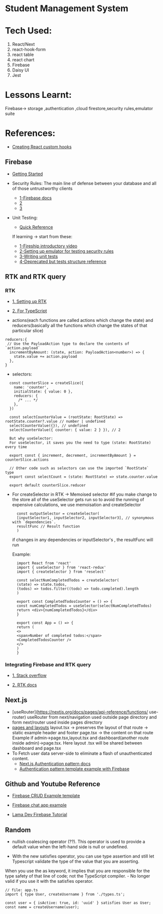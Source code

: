 # Student Management System

# Tech Used:

1. React/Next
2. react-hook-form
3. react table
4. react chart
5. Firebase
6. Daisy UI
7. Jest

# Lessons Learnt:

Firebase-> storage ,authentication ,cloud firestore,security rules,emulator suite

# References:

- [Creating React custom hooks](https://react.dev/learn/reusing-logic-with-custom-hooks)

## Firebase

- [Getting Started](https://firebase.google.com/docs/)

- Security Rules: The main line of defense between your database and all of those untrustworthy clients

  - [1-Firebase docs](https://firebase.google.com/docs/rules/basics)
  - [2](https://www.youtube.com/watch?v=TglPc74M3DM)
  - [3](https://www.youtube.com/watch?v=b7PUm7LmAOw)

- Unit Testing:

  - [Quick Reference](https://github.com/firebase/quickstart-testing)

  If learning -> start from these:

  - [1-Fireship introductory video](https://www.youtube.com/watch?v=Rx4pVS1vPGY)
  - [2-Setting up emulator for testing security rules](https://firebase.google.com/docs/rules/emulator-suite)
  - [3-Writing unit tests](https://firebase.google.com/docs/rules/unit-tests)
  - [4-Deprecated but tests structure reference](https://github.com/akauppi/firebase-jest-testing/blob/master/package/Writing%20tests.md#testing-security-rules)

## RTK and RTK query

### RTK

- [1. Setting up RTK](https://redux-toolkit.js.org/usage/nextjs)
- [2. For TypeScript](https://redux-toolkit.js.org/tutorials/typescript#define-typed-hooks)

- actions(each functions are called actions which change the state) and reducers(basically all the functions which change the states of that particular slice)

```
reducers:{
 // Use the PayloadAction type to declare the contents of `action.payload`
  incrementByAmount: (state, action: PayloadAction<number>) => {
    state.value += action.payload
  },
}
```

- selectors:

```
  const counterSlice = createSlice({
    name: 'counter',
    initialState: { value: 0 },
    reducers: {
      /* ... */
    },
  })

  const selectCounterValue = (rootState: RootState) => rootState.counter?.value // number | undefined
  selectCounterValue({}), // undefined
  selectCounterValue({ counter: { value: 2 } }), // 2

  But why useSelector:
  For useSelector, it saves you the need to type (state: RootState) every time

  export const { increment, decrement, incrementByAmount } = counterSlice.actions

  // Other code such as selectors can use the imported `RootState` type
  export const selectCount = (state: RootState) => state.counter.value

  export default counterSlice.reducer

```

- For createSelector in RTK -> Memoised selector
  #if you make change to the store all of the useSelector gets run so to avoid the running of expensive calculations, we use memoisation and createSelector

  ```
    const outputSelector = createSelector(
    [inputSelector1, inputSelector2, inputSelector3], // synonymous with `dependencies`.
    resultFunc // Result function
    )
  ```

  if changes in any dependencies or inputSelector's , the resultFunc will run

  Example:

  ```
    import React from 'react'
    import { useSelector } from 'react-redux'
    import { createSelector } from 'reselect'

    const selectNumCompletedTodos = createSelector(
    (state) => state.todos,
    (todos) => todos.filter((todo) => todo.completed).length
    )

    export const CompletedTodosCounter = () => {
    const numCompletedTodos = useSelector(selectNumCompletedTodos)
    return <div>{numCompletedTodos}</div>
    }

    export const App = () => {
    return (
    <>
    <span>Number of completed todos:</span>
    <CompletedTodosCounter />
    </>
    )
    }

  ```

### Integrating Firebase and RTK query

- [1. Stack overflow](https://stackoverflow.com/questions/71587312/is-it-possible-to-use-firebase-query-with-redux-toolkit-or-rtk-query-in-react)

- [2. RTK docs](https://redux-toolkit.js.org/rtk-query/usage/customizing-queries#implementing-a-queryfn)

## Next.js

- [useRouter](https://nextjs.org/docs/pages/api-reference/functions/ use-router)
  useRouter from next/navigation used outside page directory and form next/router used inside pages directory
- [pages and layouts](https://nextjs.org/docs/app/building-your-application/routing/pages-and-layouts)
  layout.tsx -> preserves the layout of that route -> static example header and footer
  page.tsx -> the content on that route
  Example if admin->page.tsx,layout.tsx and dashboard(another route inside admin)->page.tsx. Here layout .tsx will be shared between dashboard and page.tsx
- To Fetch user data server-side to eliminate a flash of unauthenticated content.
  - [Next.js Authentication pattern docs](https://nextjs.org/docs/pages/building-your-application/routing/authenticating)
  - [Authentication pattern template example with Firebase](https://github.com/vercel/next.js/tree/canary/examples/with-firebase)

## Github and Youtube Reference

- [Firebase CRUD Example template](https://github.com/umeshmk/rp-react-firebase-crud/tree/main)

- [Firebase chat app example](https://github.com/NaveenDanj/pico)

- [Lama Dev Firebase Tutorial](https://www.youtube.com/watch?v=D9W7AFeJ3kk)

## Random

- nullish coalescing operator (??). This operator is used to provide a default value when the left-hand side is null or undefined.

- With the new satisfies operator, you can use type assertion and still let Typescript validate the type of the value that you are asserting.

When you use the as keyword, it implies that you are responsible for the type safety of that line of code; not the TypeScript compiler. - No longer valid if you use it with the satisfies operator.

```
// file: app.ts
import { type User, createUsername } from './types.ts';

const user = { isActive: true, id: 'uuid' } satisfies User as User;
const name = createUsername(user);

```
